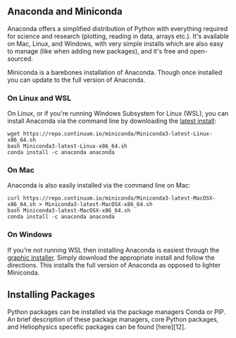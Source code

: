 ## Anaconda and Miniconda

Anaconda offers a simplified distribution of Python with everything required for science and research (plotting, reading in data, arrays etc.). It's available on Mac, Linux, and Windows, with very simple installs which are also easy to manage (like when adding new packages), and it's free and open-sourced.

Miniconda is a barebones installation of Anaconda. Though once installed you can update to the full version of Anaconda.


### On Linux and WSL

On Linux, or if you're running Windows Subsystem for Linux (WSL), you can install Anaconda via the command line by downloading the [latest install][5]:

```
wget https://repo.continuum.io/miniconda/Miniconda3-latest-Linux-x86_64.sh 
bash Miniconda3-latest-Linux-x86_64.sh
conda install -c anaconda anaconda 
```

### On Mac

Anaconda is also easily installed via the command line on Mac:

```
curl https://repo.continuum.io/miniconda/Miniconda3-latest-MacOSX-x86_64.sh > Miniconda3-latest-MacOSX-x86_64.sh 
bash Miniconda3-latest-MacOSX-x86_64.sh
conda install -c anaconda anaconda 
```

### On Windows

If you're not running WSL then installing Anaconda is easiest through the [graphic installer][6]. Simply download the appropriate install and follow the directions. This installs the full version of Anaconda as opposed to lighter Miniconda.

## Installing Packages

Python packages can be installed via the package managers Conda or PIP. An brief description of these package managers, core Python packages, and Heliophysics specefic packages can be found [here][12].




[1]:https://github.blog/2018-11-15-state-of-the-octoverse-top-programming-languages/
[2]:https://www.microsoft.com/en-us/p/python-37/9nj46sx7x90p?activetab=pivot:overviewtab 
[3]:https://devblogs.microsoft.com/python/python-in-the-windows-10-may-2019-update/
[4]:https://www.anaconda.com/
[5]:https://repo.continuum.io/
[6]:https://www.anaconda.com/distribution/
[7]:https://docs.conda.io/en/latest/
[8]:https://docs.conda.io/projects/conda/en/latest/user-guide/tasks/manage-pkgs.html
[9]:https://conda.io/projects/conda/en/latest/user-guide/tasks/manage-environments.html#
[10]:https://pypi.org/project/igrf12/
[11]:https://pypi.org/